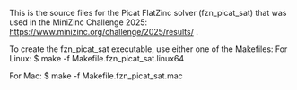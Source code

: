 This is the source files for the Picat FlatZinc solver (fzn_picat_sat) that was used in the MiniZinc Challenge 2025: https://www.minizinc.org/challenge/2025/results/ .

To create the fzn_picat_sat executable, use either one of the Makefiles:
For Linux:
$ make -f  Makefile.fzn_picat_sat.linux64

For Mac:
$ make -f  Makefile.fzn_picat_sat.mac
